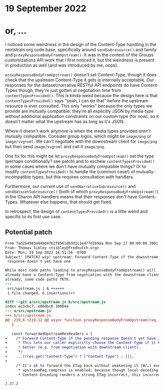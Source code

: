 # 19 September 2022
# or, …

I noticed some weirdness in the design of the Content-Type handling in the
nextstrain.org code base, specifically around `sendSubresource()` and family
and `proxyResponseBodyFromUpstream()`.  It was in the context of the Groups
customizations API work that I first noticed it, but the weirdness is present
in production as well (and was introduced by me, oops).

`proxyResponseBodyFromUpstream()` doesn't set Content-Type, though it does
check that the upstream Content-Type it gets is internally acceptable.  Our
responses for the dataset/narrative RESTful API endpoints do have Content-Types
though, they're just gotten at negotiation time from `contentTypesProvided()`.
This is kinda weird because the design here is that `contentTypesProvided()`
says "yeah, I can do that" before the upstream resource is ever consulted.
This only "works" because the only types we provide are mutually compatible;
they're all explicitly JSON by media type without additional application
constraints on our custom type (for now), so it doesn't matter what the
upstream has as long as it's JSON.

Where it doesn't work anymore is when the media types provided _aren't_
mutually compatible.  Consider group logos, which might be `image/png` or
`image/svg+xml`.  We can't negotiate with the downstream client for `image/png`
but then send `image/svg+xml` and call it `image/png`.

One fix for this might be let `proxyResponseBodyFromUpstream()` set the type
(perhaps conditionally? see patch) and to eschew `contentTypesProvided()` in
some cases where we don't have mutually compatible things?  Or to modify
`contentTypesProvided()` to handle the (common case!) of mutually-incompatible
types, but this requires consultation with handlers.

Furthermore, our current use of `sendNarrativeSubresource()` and
`sendDatasetSubresource()` (both of which `proxyResponseBodyFromUpstream()`) in
the Charon API handlers means that their responses _don't_ have Content-Types.
Whatever else happens, that should get fixed.

In retrospect, the design of `contentTypesProvided()` is a little weird and
specific to its first use case.

## Potential patch

```patch
From 7ad2b4983e849d4f62f8561d63d1c1e477d1b9aa Mon Sep 17 00:00:00 2001
From: Thomas Sibley <tsibley@fredhutch.org>
Date: Mon, 19 Sep 2022 16:51:56 -0700
Subject: [PATCH] wip! upstream: Forward Content-Type if the downstream
 response doesn't yet have one

While most code paths leading to proxyResponseBodyFromUpstream() will
already have a Content-Type from negotiation with the downstream client
already, some code paths TKTK.
---
 src/upstream.js | 6 ++++++
 1 file changed, 6 insertions(+)

diff --git a/src/upstream.js b/src/upstream.js
index ac3cbc7..e06dbc0 100644
--- a/src/upstream.js
+++ b/src/upstream.js
@@ -219,6 +219,12 @@ async function proxyResponseBodyFromUpstream(req, res, upstreamReq) {
   }
 
   const forwardedUpstreamResHeaders = [
+    /* Forward Content-Type if the pending response doesn't yet have it set.
+     * This lets our caller explicitly choose the Content-Type if it knows
+     * better (e.g. from negotiation with downstream client).
+     */
+    ...(!res.get("Content-Type") ? ["Content-Type"] : []),
+
     /* It's ok to forward the ETag back without weakening it (W/…) even if
      * upstreamReq.compress is enabled, because though local decoding of the
      * Content-Encoding renders a strong ETag incorrect, this incorrectness
-- 
2.37.2
```
